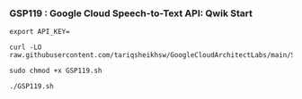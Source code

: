 ### GSP119 :  Google Cloud Speech-to-Text API: Qwik Start 

```
export API_KEY=
```

```
curl -LO raw.githubusercontent.com/tariqsheikhsw/GoogleCloudArchitectLabs/main/Solutions/GSP119.sh

sudo chmod +x GSP119.sh

./GSP119.sh
```


